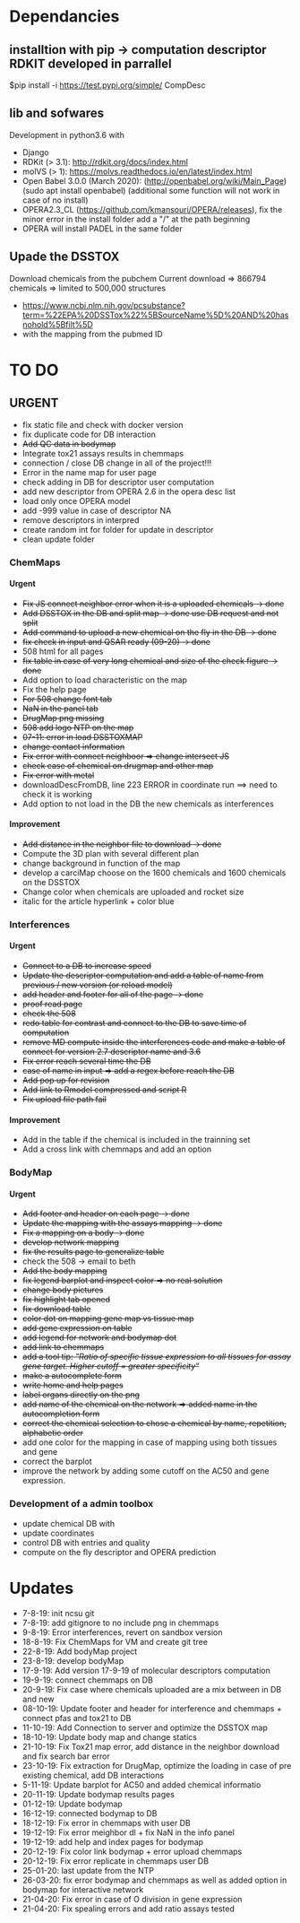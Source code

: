# Dependancies

## installtion with pip -> computation descriptor RDKIT developed in parrallel
$pip install -i https://test.pypi.org/simple/ CompDesc

## lib and sofwares
Development in python3.6 with
- Django
- RDKit (> 3.1): http://rdkit.org/docs/index.html
- molVS (> 1): https://molvs.readthedocs.io/en/latest/index.html
- Open Babel 3.0.0 (March 2020): (http://openbabel.org/wiki/Main_Page) (sudo apt install openbabel) 
(additional some function will not work in case of no install)
- OPERA2.3_CL (https://github.com/kmansouri/OPERA/releases), fix the minor error in the install folder add a "/" at the path beginning
- OPERA will install PADEL in the same folder

## Upade the DSSTOX
Download chemicals from the pubchem
Current download => 866794 chemicals => limited to 500,000 structures
- https://www.ncbi.nlm.nih.gov/pcsubstance?term=%22EPA%20DSSTox%22%5BSourceName%5D%20AND%20hasnohold%5Bfilt%5D
- with the mapping from the pubmed ID

# TO DO
## URGENT
- fix static file and check with docker version
- fix duplicate code for DB interaction 
- ~~Add QC data in bodymap~~
- Integrate tox21 assays results in chemmaps
- connection / close DB change in all of the project!!!
- Error in the name map for user page
- check adding in DB for descriptor user computation
- add new descriptor from OPERA 2.6 in the opera desc list
- load only once OPERA model
- add -999 value in case of descriptor NA
- remove descriptors in interpred
- create random int for folder for update in descriptor
- clean update folder 


### ChemMaps
#### Urgent 
- ~~Fix JS connect neighbor error when it is a uploaded chemicals -> done~~
- ~~Add DSSTOX in the DB and split map -> done use DB request and not split~~
- ~~Add command to upload a new chemical on the fly in the DB -> done~~
- ~~fix check in input and QSAR ready (09-20) -> done~~
- 508 html for all pages
- ~~fix table in case of very long chemical and size of the check figure -> done~~
- Add option to load characteristic on the map
- Fix the help page
- ~~For 508 change font tab~~
- ~~NaN in the panel tab~~
- ~~DrugMap png missing~~
- ~~508 add logo NTP on the map~~
- ~~07-11: error in load DSSTOXMAP~~ 
- ~~change contact information~~
- ~~Fix error with connect neighboor => change intersect JS~~
- ~~check case of chemical on drugmap and other map~~
- ~~Fix error with metal~~
- downloadDescFromDB, line 223 ERROR in coordinate run ==> need to check it is working
- Add option to not load in the DB the new chemicals as interferences

#### Improvement
- ~~Add distance in the neighbor file to download -> done~~
- Compute the 3D plan with several different plan
- change background in function of the map
- develop a carciMap choose on the 1600 chemicals and 1600 chemicals on the DSSTOX 
- Change color when chemicals are uploaded and rocket size
- italic for the article hyperlink + color blue


### Interferences
#### Urgent
- ~~Connect to a DB to increase speed~~
- ~~Update the descriptor computation and add a table of name from previous / new version (or reload model)~~
- ~~add header and footer for all of the page -> done~~
- ~~proof read page~~
- ~~check the 508~~
- ~~redo table for contrast and connect to the DB to save time of computation~~
- ~~remove MD compute inside the interferences code and make a table of connect for version 2.7 descriptor name and 3.6~~
- ~~Fix error reach several time the DB~~
- ~~case of name in input => add a regex before reach the DB~~
- ~~Add pop up for revision~~
- ~~Add link to Rmodel compressed and script R~~ 
- ~~Fix upload file path fail~~

#### Improvement
- Add in the table if the chemical is included in the trainning set
- Add a cross link with chemmaps and add an option


### BodyMap
#### Urgent
- ~~Add footer and header on each page -> done~~
- ~~Update the mapping with the assays mapping -> done~~
- ~~Fix a mapping on a body -> done~~
- ~~develop network mapping~~
- ~~fix the results page to generalize table~~
- check the 508 -> email to beth
- ~~Add the body mapping~~ 
- ~~fix legend barplot and inspect color => no real solution~~
- ~~change body pictures~~
- ~~fix highlight tab opened~~
- ~~fix download table~~
- ~~color dot on mapping gene map vs tissue map~~
- ~~add gene expression on table~~
- ~~add legend for network and bodymap dot~~
- ~~add link to chemmaps~~
- ~~add a tool tip: <em>"Ratio of specific tissue expression to all tissues for assay gene target. Higher cutoff = greater specificity"</em>~~
- ~~make a autocomplete form~~
- ~~write home and help pages~~
- ~~label organs directly on the png~~
- ~~add name of the chemical on the network => added name in the autocompletion form~~
- ~~correct the chemical selection to chose a chemical by name, repetition, alphabetic order~~
- add one color for the mapping in case of mapping using both tissues and gene
- correct the barplot
- improve the network by adding some cutoff on the AC50 and gene expression.


### Development of a admin toolbox
- update chemical DB with 
- update coordinates 
- control DB with entries and quality
- compute on the fly descriptor and OPERA prediction


# Updates 
- 7-8-19: init ncsu git
- 7-8-19: add gitignore to no include png in chemmaps
- 9-8-19: Error interferences, revert on sandbox version
- 18-8-19: Fix ChemMaps for VM and create git tree
- 22-8-19: Add bodyMap project
- 23-8-19: develop bodyMap
- 17-9-19: Add version 17-9-19 of molecular descriptors computation
- 19-9-19: connect chemmaps on DB
- 20-9-19: Fix case where chemicals uploaded are a mix between in DB and new
- 08-10-19: Update footer and header for interference and chemmaps + connect pfas and tox21 to DB
- 11-10-19: Add Connection to server and optimize the DSSTOX map
- 18-10-19: Update body map and change statics
- 21-10-19: Fix Tox21 map error, add distance in the neighbor download and fix search bar error
- 23-10-19: Fix extraction for DrugMap, optimize the loading in case of pre existing chemical, add DB interactions 
- 5-11-19: Update barplot for AC50 and added chemical informatio
- 20-11-19: Update bodymap results pages
- 01-12-19: Update bodymap
- 16-12-19: connected bodymap to DB
- 18-12-19: Fix error in chemmaps with user DB
- 19-12-19: Fix error meighbor dl + fix NaN in the info panel
- 19-12-19: add help and index pages for bodymap
- 20-12-19: Fix color link bodymap + error upload chemmaps
- 20-12-19: Fix error replicate in chemmaps user DB
- 25-01-20: last update from the NTP
- 26-03-20: fix error bodymap and chemmaps as well as added option in bodymap for interactive network
- 21-04-20: Fix error in case of O division in gene expression
- 21-04-20: Fix spealing errors and add ratio assays tested
